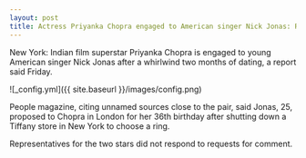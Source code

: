 ```yaml
---
layout: post
title: Actress Priyanka Chopra engaged to American singer Nick Jonas: Report – Here’re the details
---
```


New York: Indian film superstar Priyanka Chopra is engaged to young American singer Nick Jonas after a whirlwind two months of dating, a report said Friday.


![_config.yml]({{ site.baseurl }}/images/config.png)


People magazine, citing unnamed sources close to the pair, said Jonas, 25, proposed to Chopra in London for her 36th birthday after shutting down a Tiffany store in New York to choose a ring.

Representatives for the two stars did not respond to requests for comment.